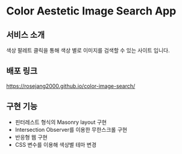 # Color Aestetic Image Search App

## 서비스 소개
색상 팔레트 클릭을 통해 색상 별로 이미지를 검색할 수 있는 사이트 입니다.

## 배포 링크
https://rosejang2000.github.io/color-image-search/

## 구현 기능
- 핀터레스트 형식의 Masonry layout 구현
- Intersection Observer를 이용한 무한스크롤 구현
- 반응형 웹 구현
- CSS 변수를 이용해 색상별 테마 변경
